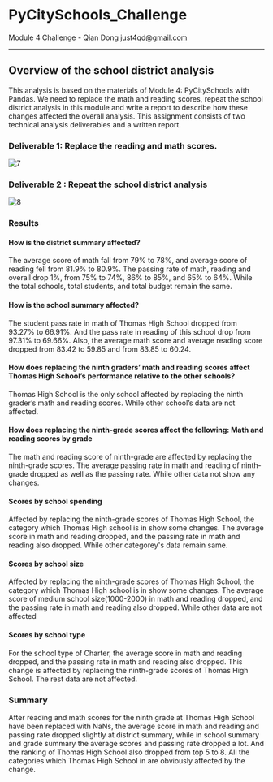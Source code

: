 # PyCitySchools_Challenge
Module 4 Challenge  - Qian Dong <just4qd@gmail.com>

---

## Overview of the school district analysis
This analysis is based on the materials of Module 4: PyCitySchools with Pandas. We need to replace the math and reading scores, repeat the school district analysis in this module and write a report to describe how these changes affected the overall analysis.
This assignment consists of two technical analysis deliverables and a written report. 

### Deliverable 1: Replace the reading and math scores.
![7](https://user-images.githubusercontent.com/86527347/127798327-7f79b9e1-d7a9-48e2-8ea6-a7aadbd5656c.png)


### Deliverable 2 : Repeat the school district analysis
![8](https://user-images.githubusercontent.com/86527347/127798326-b530b6f2-4166-4c25-a205-cfe915fe1dfe.png)


### Results
#### How is the district summary affected?
The average score of math fall from 79% to 78%, and average score of reading fell from 81.9% to 80.9%. The passing rate of math, reading and overall drop 1%, from 75% to 74%, 86% to 85%, and 65% to 64%. While the total schools, total students, and total budget remain the same.

#### How is the school summary affected?
The student pass rate in math of Thomas High School dropped from 93.27% to 66.91%. And the pass rate in reading of this school drop from 97.31% to 69.66%. Also, the average math score and average reading score dropped from 83.42 to 59.85 and from 83.85 to 60.24.

#### How does replacing the ninth graders’ math and reading scores affect Thomas High School’s performance relative to the other schools?
Thomas High School is the only school affected by replacing the ninth grader’s math and reading scores. While other school’s data are not affected.

#### How does replacing the ninth-grade scores affect the following: Math and reading scores by grade
The math and reading score of ninth-grade are affected by replacing the ninth-grade scores. The average passing rate in math and reading of ninth-grade dropped as well as the passing rate. While other data not show any changes.

#### Scores by school spending
Affected by replacing the ninth-grade scores of Thomas High School, the category which Thomas High school is in show some changes. The average score in math and reading dropped, and the passing rate in math and reading also dropped. While other categorey's data remain same.

#### Scores by school size
Affected by replacing the ninth-grade scores of Thomas High School, the category which Thomas High school is in show some changes. The average score of medium school size(1000-2000) in math and reading dropped, and the passing rate in math and reading also dropped. While other data are not affected

#### Scores by school type
For the school type of Charter, the average score in math and reading dropped, and the passing rate in math and reading also dropped. This change is affected by replacing the ninth-grade scores of Thomas High School. The rest data are not affected.


### Summary
After reading and math scores for the ninth grade at Thomas High School have been replaced with NaNs, the average score in math and reading and passing rate dropped slightly at district summary, while in school summary and grade summary the average scores and passing rate dropped a lot. And the ranking of Thomas High School also dropped from top 5 to 8. All the categories which Thomas High School in are obviously affected by the change.







